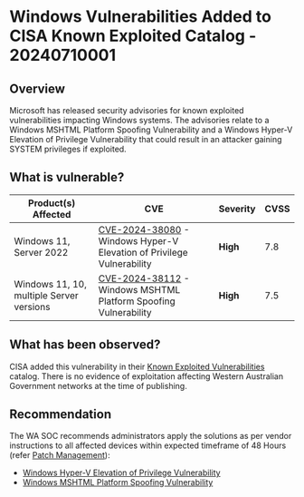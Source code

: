 # Windows Vulnerabilities Added to CISA Known Exploited Catalog - 20240710001

## Overview

Microsoft has released security advisories for known exploited vulnerabilities impacting Windows systems. The advisories relate to a Windows MSHTML Platform Spoofing Vulnerability and a Windows Hyper-V Elevation of Privilege Vulnerability that could result in an attacker gaining SYSTEM privileges if exploited.

## What is vulnerable?

| Product(s) Affected                      | CVE                                                                                                                      | Severity | CVSS |
| ---------------------------------------- | ------------------------------------------------------------------------------------------------------------------------ | -------- | ---- |
| Windows 11, Server 2022                  | [CVE-2024-38080](https://nvd.nist.gov/vuln/detail/CVE-2024-38080) - Windows Hyper-V Elevation of Privilege Vulnerability | **High** | 7.8  |
| Windows 11, 10, multiple Server versions | [CVE-2024-38112](https://nvd.nist.gov/vuln/detail/CVE-2024-38112) - Windows MSHTML Platform Spoofing Vulnerability       | **High** | 7.5  |

## What has been observed?

CISA added this vulnerability in their [Known Exploited Vulnerabilities](https://www.cisa.gov/known-exploited-vulnerabilities-catalog) catalog. There is no evidence of exploitation affecting Western Australian Government networks at the time of publishing.

## Recommendation

The WA SOC recommends administrators apply the solutions as per vendor instructions to all affected devices within expected timeframe of 48 Hours (refer [Patch Management](../guidelines/patch-management.md)):

- [Windows Hyper-V Elevation of Privilege Vulnerability](https://msrc.microsoft.com/update-guide/vulnerability/CVE-2024-38080)
- [Windows MSHTML Platform Spoofing Vulnerability](https://msrc.microsoft.com/update-guide/vulnerability/CVE-2024-38112)
